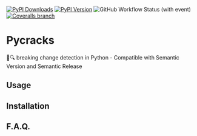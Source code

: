 [![PyPI Downloads](https://img.shields.io/badge/dynamic/json?url=https%3A%2F%2Fpypistats.org%2Fapi%2Fpackages%2Fpycracks%2Frecent&query=%24.data.last_month&style=for-the-badge&label=Installations%20%2F%20Month)](https://pypistats.org/packages/pycracks)
[![PyPI Version](https://img.shields.io/pypi/v/pycracks?style=for-the-badge)](https://pypi.org/project/PyCracks/)
![GitHub Workflow Status (with event)](https://img.shields.io/github/actions/workflow/status/elc/pycracks/build.yml?style=for-the-badge&logo=github&label=CICD)
[![Coveralls branch](https://img.shields.io/coverallsCoverage/github/ELC/pycracks?branch=master&style=for-the-badge)](https://coveralls.io/github/ELC/pycracks)


# Pycracks

💢🔍 breaking change detection in Python - Compatible with Semantic Version and Semantic Release

## Usage

## Installation

## F.A.Q.
